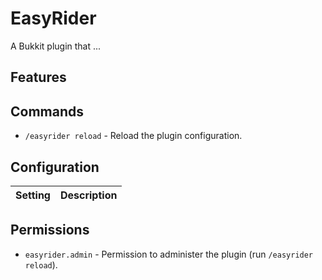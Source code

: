 EasyRider
========
A Bukkit plugin that ...


Features
--------



Commands
--------

 * `/easyrider reload` - Reload the plugin configuration.


Configuration
-------------

| Setting | Description |
| :--- | :--- |


Permissions
-----------

 * `easyrider.admin` - Permission to administer the plugin (run `/easyrider reload`).
